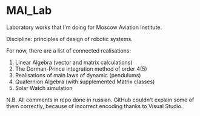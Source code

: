 # MAI_Lab
Laboratory works that I'm doing for Moscow Aviation Institute. 

Discipline: principles of design of robotic systems.

For now, there are a list of connected realisations:

1. Linear Algebra (vector and matrix calculations)
2. The Dorman-Prince integration method of order 4(5)
3. Realisations of main laws of dynamic (pendulums)
4. Quaternion Algebra (with supplemented Matrix classes)
5. Solar Watch simulation

N.B. 
All comments in repo done in russian. GitHub couldn't explain some of them correctly, because of incorrect encoding thanks to Visual Studio.
